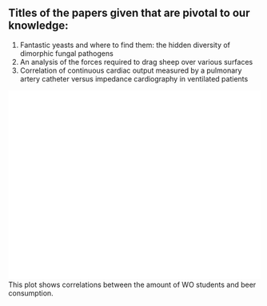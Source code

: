 ## Titles of the papers given that are pivotal to our knowledge:

1) Fantastic yeasts and where to find them: the hidden diversity of dimorphic fungal pathogens 
2) An analysis of the forces required to drag sheep over various surfaces
3) Correlation of continuous cardiac output measured by a pulmonary artery catheter versus impedance cardiography in ventilated patients

![lineplot_correlations](correlation.png)
This plot shows correlations between the amount of WO students and beer consumption.
